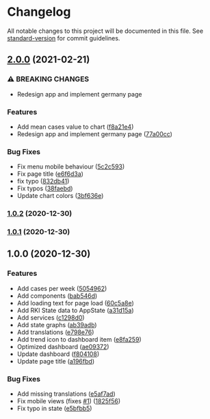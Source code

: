 # Changelog

All notable changes to this project will be documented in this file. See [standard-version](https://github.com/conventional-changelog/standard-version) for commit guidelines.

## [2.0.0](https://github.com/beyerleinf/rki-covid-dashboard/compare/v1.0.2...v2.0.0) (2021-02-21)


### ⚠ BREAKING CHANGES

* Redesign app and implement germany page

### Features

* Add mean cases value to chart ([f8a21e4](https://github.com/beyerleinf/rki-covid-dashboard/commit/f8a21e4d24156763a2431a09667e823b977c828e))
* Redesign app and implement germany page ([77a00cc](https://github.com/beyerleinf/rki-covid-dashboard/commit/77a00cc90b03b297bed669a88980a5eb19818ee6))


### Bug Fixes

* Fix menu mobile behaviour ([5c2c593](https://github.com/beyerleinf/rki-covid-dashboard/commit/5c2c59358f6939d771b04a2c7b7c6e4793c36766))
* Fix page title ([e6f6d3a](https://github.com/beyerleinf/rki-covid-dashboard/commit/e6f6d3a9f05d0a1f7ea2d409ec405cb3ded68306))
* fix typo ([832db41](https://github.com/beyerleinf/rki-covid-dashboard/commit/832db413316853cd983686600e8cf65af0be32e6))
* Fix typos ([38faebd](https://github.com/beyerleinf/rki-covid-dashboard/commit/38faebd6ecc764d6fb6f952f13a85f4cf332eef1))
* Update chart colors ([3bf636e](https://github.com/beyerleinf/rki-covid-dashboard/commit/3bf636e1f9a4be9fae86d797ff7e7c6c9b4eaa7e))

### [1.0.2](https://github.com/beyerleinf/rki-covid-dashboard/compare/v1.0.1...v1.0.2) (2020-12-30)

### [1.0.1](https://github.com/beyerleinf/rki-covid-dashboard/compare/v1.0.0...v1.0.1) (2020-12-30)

## 1.0.0 (2020-12-30)


### Features

* Add cases per week ([5054962](https://github.com/beyerleinf/rki-covid-dashboard/commit/5054962cc193200462cd3912ea7bae249d5dd5ca))
* Add components ([bab546d](https://github.com/beyerleinf/rki-covid-dashboard/commit/bab546ddf93390770c26c66193bd508a4e09cb9e))
* Add loading text for page load ([60c5a8e](https://github.com/beyerleinf/rki-covid-dashboard/commit/60c5a8e6dedb222e637a88ad70d287971d7d021f))
* Add RKI State data to AppState ([a31d15a](https://github.com/beyerleinf/rki-covid-dashboard/commit/a31d15ab6b00ffbfc8820a1b4cece84c26abf4c0))
* Add services ([c1298d0](https://github.com/beyerleinf/rki-covid-dashboard/commit/c1298d07b82cba5aa276c3d68632940794b35437))
* Add state graphs ([ab39adb](https://github.com/beyerleinf/rki-covid-dashboard/commit/ab39adb5c935b4ee53a4ed67f1061fc2150df26c))
* Add translations ([e798e76](https://github.com/beyerleinf/rki-covid-dashboard/commit/e798e76c7885d9935253f87109fe35f2dcdca412))
* Add trend icon to dashboard item ([e8fa259](https://github.com/beyerleinf/rki-covid-dashboard/commit/e8fa25958de042b4e41bce202383629298106c2b))
* Optimized dashboard ([ae09372](https://github.com/beyerleinf/rki-covid-dashboard/commit/ae09372eec2c4ab7d8d5679f1a612b05a4a8c886))
* Update dashboard ([f804108](https://github.com/beyerleinf/rki-covid-dashboard/commit/f80410856890af0867498296a8216ae19da62549))
* Update page title ([a196fbd](https://github.com/beyerleinf/rki-covid-dashboard/commit/a196fbdb0b1f9882a051d1d7f347f3ea78341e32))


### Bug Fixes

* Add missing translations ([e5af7ad](https://github.com/beyerleinf/rki-covid-dashboard/commit/e5af7adff29c111e86998e3cf5800f033e59bd12))
* Fix mobile views (fixes [#1](https://github.com/beyerleinf/rki-covid-dashboard/issues/1)) ([1825f56](https://github.com/beyerleinf/rki-covid-dashboard/commit/1825f569544240e8eb6243630258ede282f78089))
* Fix typo in state ([e5bfbb5](https://github.com/beyerleinf/rki-covid-dashboard/commit/e5bfbb5e4349dc306664ae6ab3c70d17eadd039f))
